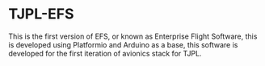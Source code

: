 # TJPL-EFS
This is the first version of EFS, or known as Enterprise Flight Software, this is developed using Platformio and Arduino as a base, this software is developed for the first iteration of avionics stack for TJPL.
